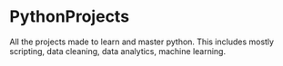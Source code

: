 # PythonProjects

All the projects made to learn and master python. This includes mostly scripting, data cleaning, data analytics, machine learning.

